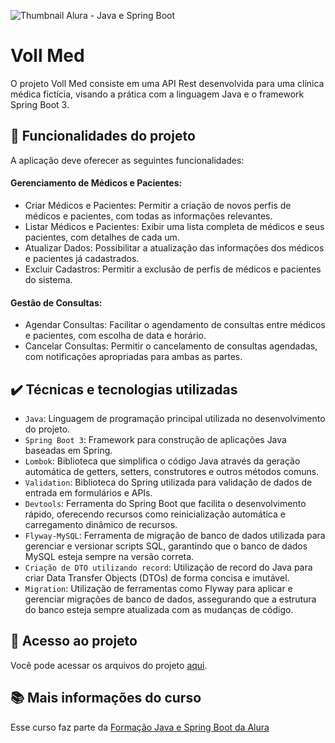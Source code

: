 ![Thumbnail Alura - Java e Spring Boot](https://github.com/user-attachments/assets/581f630d-5dcb-473a-b274-a4c117848c6e)

# Voll Med
O projeto Voll Med consiste em uma API Rest desenvolvida para uma clínica médica fictícia, visando a prática com a linguagem Java e o framework Spring Boot 3.

## 🔨 Funcionalidades do projeto

A aplicação deve oferecer as seguintes funcionalidades:

#### Gerenciamento de Médicos e Pacientes:
- Criar Médicos e Pacientes: Permitir a criação de novos perfis de médicos e pacientes, com todas as informações relevantes.
- Listar Médicos e Pacientes: Exibir uma lista completa de médicos e seus pacientes, com detalhes de cada um.
- Atualizar Dados: Possibilitar a atualização das informações dos médicos e pacientes já cadastrados.
- Excluir Cadastros: Permitir a exclusão de perfis de médicos e pacientes do sistema.

#### Gestão de Consultas:
- Agendar Consultas: Facilitar o agendamento de consultas entre médicos e pacientes, com escolha de data e horário.
- Cancelar Consultas: Permitir o cancelamento de consultas agendadas, com notificações apropriadas para ambas as partes.

## ✔️ Técnicas e tecnologias utilizadas

- `Java`: Linguagem de programação principal utilizada no desenvolvimento do projeto.
- `Spring Boot 3`: Framework para construção de aplicações Java baseadas em Spring.
- `Lombok`: Biblioteca que simplifica o código Java através da geração automática de getters, setters, construtores e outros métodos comuns.
- `Validation`: Biblioteca do Spring utilizada para validação de dados de entrada em formulários e APIs.
- `Devtools`: Ferramenta do Spring Boot que facilita o desenvolvimento rápido, oferecendo recursos como reinicialização automática e carregamento dinâmico de recursos.
- `Flyway-MySQL`: Ferramenta de migração de banco de dados utilizada para gerenciar e versionar scripts SQL, garantindo que o banco de dados MySQL esteja sempre na versão correta.
- `Criação de DTO utilizando record`: Utilização de record do Java para criar Data Transfer Objects (DTOs) de forma concisa e imutável.
- `Migration`: Utilização de ferramentas como Flyway para aplicar e gerenciar migrações de banco de dados, assegurando que a estrutura do banco esteja sempre atualizada com as mudanças de código.

## 📁 Acesso ao projeto
Você pode acessar os arquivos do projeto [aqui](https://github.com/JuliaHown/vollmed.api/tree/main/src/main).


## 📚 Mais informações do curso

Esse curso faz parte da [Formação Java e Spring Boot da Alura](https://cursos.alura.com.br/formacao-spring-boot-3)
